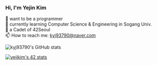 ### Hi, I'm Yejin Kim

 🐹 want to be a programmer  
 🌱 currently learning Computer Science & Engineering in Sogang Univ.  
 📕 a Cadet of 42Seoul  
 📫 How to reach me: kyj93790@naver.com  

![kyj93790's GitHub stats](https://github-readme-stats.vercel.app/api?kyj93790=anuraghazra&show_icons=true&theme=merko)

 [![yejikim's 42 stats](https://badge42.herokuapp.com/api/stats/yejikim?privacyEmail=true)](https://github.com/JaeSeoKim/badge42)


 
<!--
**kyj93790/kyj93790** is a ✨ _special_ ✨ repository because its `README.md` (this file) appears on your GitHub profile.

Here are some ideas to get you started:

- 🔭 I’m currently working on ...
- 🌱 I’m currently learning ...
- 👯 I’m looking to collaborate on ...
- 🤔 I’m looking for help with ...
- 💬 Ask me about ...
- 📫 How to reach me: ...
- 😄 Pronouns: ...
- ⚡ Fun fact: ...
-->

